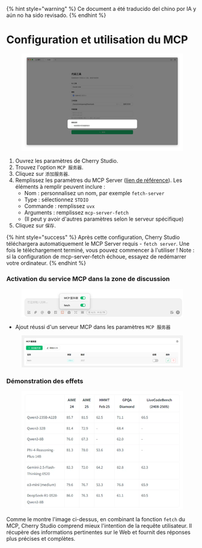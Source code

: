 
{% hint style="warning" %}
Ce document a été traducido del chino por IA y aún no ha sido revisado.
{% endhint %}

# Configuration et utilisation du MCP

<figure><img src="../../.gitbook/assets/image (8).png" alt=""><figcaption></figcaption></figure>

1. Ouvrez les paramètres de Cherry Studio.
2. Trouvez l'option `MCP 服务器`.
3. Cliquez sur `添加服务器`.
4. Remplissez les paramètres du MCP Server ([lien de référence](https://github.com/modelcontextprotocol/servers/tree/main/src/fetch)). Les éléments à remplir peuvent inclure :
   * Nom : personnalisez un nom, par exemple `fetch-server`
   * Type : sélectionnez `STDIO`
   * Commande : remplissez `uvx`
   * Arguments : remplissez `mcp-server-fetch`
   * (Il peut y avoir d'autres paramètres selon le serveur spécifique)
5. Cliquez sur `保存`.

{% hint style="success" %}
Après cette configuration, Cherry Studio téléchargera automatiquement le MCP Server requis - `fetch server`. Une fois le téléchargement terminé, vous pouvez commencer à l'utiliser ! Note : si la configuration de mcp-server-fetch échoue, essayez de redémarrer votre ordinateur.
{% endhint %}

### Activation du service MCP dans la zone de discussion

<figure><img src="../../.gitbook/assets/MCP-输入框按钮示例.png" alt=""><figcaption></figcaption></figure>

* Ajout réussi d'un serveur MCP dans les paramètres `MCP 服务器`

<figure><img src="../../.gitbook/assets/MCP服务器示例.png" alt=""><figcaption></figcaption></figure>

### **Démonstration des effets**

<figure><img src="../../.gitbook/assets/image (1) (1).png" alt=""><figcaption></figcaption></figure>

Comme le montre l'image ci-dessus, en combinant la fonction `fetch` du MCP, Cherry Studio comprend mieux l'intention de la requête utilisateur. Il récupère des informations pertinentes sur le Web et fournit des réponses plus précises et complètes.